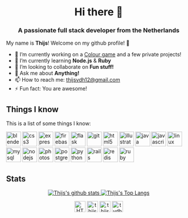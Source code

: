 <h1 align="center">Hi there 👋</h1>
<h3 align="center">A passionate full stack developer from the Netherlands</h3>

My name is **Thijs**! Welcome on my github profile! :milky_way:

- 🔭 I’m currently working on a [Colour game](https://github.com/dusthijsvdh/kleurenspel) and a few private projects!
- 🌱 I’m currently learning **Node.js** & **Ruby**
- 👯 I’m looking to collaborate on **Fun stuff!**
- 💬 Ask me about **Anything!**
- 📫 How to reach me: [thijsvdh12@gmail.com](mailto:thijsvdh12@gmail.com)
- ⚡ Fun fact: You are awesome!

## Things I know

This is a list of some things I know:
<p align="left">
  <img src="https://download.blender.org/branding/community/blender_community_badge_white.svg" alt="blender" width="40" height="40"/>
  <img src="https://devicons.github.io/devicon/devicon.git/icons/css3/css3-original-wordmark.svg" alt="css3" width="40" height="40"/>
  <img src="https://devicons.github.io/devicon/devicon.git/icons/express/express-original-wordmark.svg" alt="express" width="40" height="40"/>
  <img src="https://www.vectorlogo.zone/logos/firebase/firebase-icon.svg" alt="firebase" width="40" height="40"/>
  <img src="https://www.vectorlogo.zone/logos/pocoo_flask/pocoo_flask-icon.svg" alt="flask" width="40" height="40"/>
  <img src="https://www.vectorlogo.zone/logos/git-scm/git-scm-icon.svg" alt="git" width="40" height="40"/>
  <img src="https://devicons.github.io/devicon/devicon.git/icons/html5/html5-original-wordmark.svg" alt="html5" width="40" height="40"/>
  <img src="https://www.vectorlogo.zone/logos/adobe_illustrator/adobe_illustrator-icon.svg" alt="illustrator" width="40" height="40"/>
  <img src="https://devicons.github.io/devicon/devicon.git/icons/java/java-original-wordmark.svg" alt="java" width="40" height="40"/>
  <img src="https://devicons.github.io/devicon/devicon.git/icons/javascript/javascript-original.svg" alt="javascript" width="40" height="40"/>
  <img src="https://devicons.github.io/devicon/devicon.git/icons/linux/linux-original.svg" alt="linux" width="40" height="40"/>
  <img src="https://devicons.github.io/devicon/devicon.git/icons/mysql/mysql-original-wordmark.svg" alt="mysql" width="40" height="40"/>
  <img src="https://devicons.github.io/devicon/devicon.git/icons/nodejs/nodejs-original-wordmark.svg" alt="nodejs" width="40" height="40"/>
  <img src="https://devicons.github.io/devicon/devicon.git/icons/photoshop/photoshop-plain.svg" alt="photoshop" width="40" height="40"/>
  <img src="https://devicons.github.io/devicon/devicon.git/icons/postgresql/postgresql-original-wordmark.svg" alt="postgresql" width="40" height="40"/>
  <img src="https://devicons.github.io/devicon/devicon.git/icons/python/python-original.svg" alt="python" width="40" height="40"/>
  <img src="https://devicons.github.io/devicon/devicon.git/icons/rails/rails-original-wordmark.svg" alt="rails" width="40" height="40"/>
  <img src="https://devicons.github.io/devicon/devicon.git/icons/redis/redis-original-wordmark.svg" alt="redis" width="40" height="40"/>
  <img src="https://devicons.github.io/devicon/devicon.git/icons/ruby/ruby-original-wordmark.svg" alt="ruby" width="40" height="40"/>
</p>

## Stats

<p align="center">
  <a href="https://github.com/anuraghazra/github-readme-stats">
    <img src="https://github-readme-stats.vercel.app/api?username=dusthijsvdh&show_icons=true&theme=dracula&count_private=true" alt="Thijs's github stats"/>
    <img src="https://github-readme-stats.vercel.app/api/top-langs/?username=dusthijsvdh&theme=dracula&layout=compact" alt="Thijs's Top Langs"/>
  </a>
</p>

<p align="center">
    <a href="https://twitter.com/HThijsvd"><img align="center" src="https://cdn.jsdelivr.net/npm/simple-icons@3.0.1/icons/twitter.svg" alt="HThijsvd" height="30" width="30"/></a>
    <a href="https://linkedin.com/in/thijs-van-der-heijden-871a81196"><img align="center" src="https://cdn.jsdelivr.net/npm/simple-icons@3.0.1/icons/linkedin.svg" alt="thijs van der heijden" height="30" width="30"/></a>
    <a href="https://fb.com/thijs.vanderheijden.90"><img align="center" src="https://cdn.jsdelivr.net/npm/simple-icons@3.0.1/icons/facebook.svg" alt="thijs.vanderheijden.90" height="30" width="30"/></a>
    <a href="https://instagram.com/tvdhphotography"><img align="center" src="https://cdn.jsdelivr.net/npm/simple-icons@3.0.1/icons/instagram.svg" alt="tvdhphotography" height="30" width="30"/></a>
</p>

